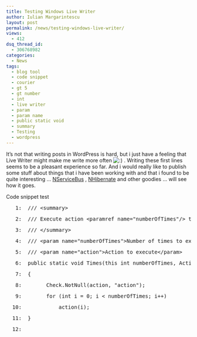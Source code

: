 ```yaml
---
title: Testing Windows Live Writer
author: Iulian Margarintescu
layout: post
permalink: /news/testing-windows-live-writer/
views:
  - 412
dsq_thread_id:
  - 306768982
categories:
  - News
tags:
  - blog tool
  - code snippet
  - courier
  - gt 5
  - gt number
  - int
  - live writer
  - param
  - param name
  - public static void
  - summary
  - Testing
  - wordpress
---
```

It’s not that writing posts in WordPress is hard, but i just have a feeling that Live Writer might make me write more often <img src="http://www.erata.net/wp-includes/images/smilies/icon_smile.gif" alt=":)" class="wp-smiley" /> . Writing these first lines seems to be a pleasant experience so far. And i would really like to publish some stuff about things that i have been working with and that i found to be quite interesting ... [NServiceBus][1] , [NHibernate][2] and other goodies ... will see how it goes.

Code snippet test

<div class="csharpcode">
  <pre><span class="lnum">   1:  </span><span class="rem">/// &lt;summary&gt;</span></pre>
  
  <pre><span class="lnum">   2:  </span><span class="rem">/// Execute action &lt;paramref name="numberOfTimes"/&gt; times</span></pre>
  
  <pre><span class="lnum">   3:  </span><span class="rem">/// &lt;/summary&gt;</span></pre>
  
  <pre><span class="lnum">   4:  </span><span class="rem">/// &lt;param name="numberOfTimes"&gt;Number of times to execute action&lt;/param&gt;</span></pre>
  
  <pre><span class="lnum">   5:  </span><span class="rem">/// &lt;param name="action"&gt;Action to execute&lt;/param&gt;</span></pre>
  
  <pre><span class="lnum">   6:  </span><span class="kwrd">public</span> <span class="kwrd">static</span> <span class="kwrd">void</span> Times(<span class="kwrd">this</span> <span class="kwrd">int</span> numberOfTimes, Action&lt;<span class="kwrd">int</span>&gt; action)</pre>
  
  <pre><span class="lnum">   7:  </span>{</pre>
  
  <pre><span class="lnum">   8:  </span>      Check.NotNull(action, <span class="str">"action"</span>);</pre>
  
  <pre><span class="lnum">   9:  </span>      <span class="kwrd">for</span> (<span class="kwrd">int</span> i = 0; i &lt; numberOfTimes; i++)</pre>
  
  <pre><span class="lnum">  10:  </span>          action(i);</pre>
  
  <pre><span class="lnum">  11:  </span>}</pre>
  
  <pre><span class="lnum">  12:  </span> </pre>
</div>

<div class="wlWriterHeaderFooter" style="margin:0px; padding:0px 0px 0px 0px;">
  <p>
    <br /> </div>

 [1]: http://www.nservicebus.com
 [2]: http://nhforge.org/Default.aspx